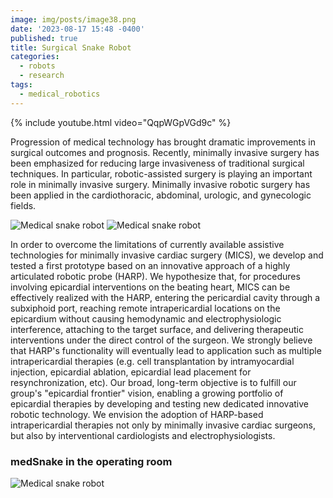 ```yaml
---
image: img/posts/image38.png
date: '2023-08-17 15:48 -0400'
published: true
title: Surgical Snake Robot
categories:
  - robots
  - research
tags:
  - medical_robotics
---
```



{% include youtube.html video="QqpWGpVGd9c" %}

Progression of medical technology has brought dramatic improvements in surgical outcomes and prognosis. Recently, minimally invasive surgery has been emphasized for reducing large invasiveness of traditional surgical techniques. In particular, robotic-assisted surgery is playing an important role in minimally invasive surgery. Minimally invasive robotic surgery has been applied in the cardiothoracic, abdominal, urologic, and gynecologic fields.

 
![Medical snake robot]({{site.baseurl}}/img/posts/image91.png) ![Medical snake robot]({{site.baseurl}}/img/posts/image45.png)

In order to overcome the limitations of currently available assistive technologies for minimally invasive cardiac surgery (MICS), we develop and tested a first prototype based on an innovative approach of a highly articulated robotic probe (HARP). We hypothesize that, for procedures involving epicardial interventions on the beating heart, MICS can be effectively realized with the HARP, entering the pericardial cavity through a subxiphoid port, reaching remote intrapericardial locations on the epicardium without causing hemodynamic and electrophysiologic interference, attaching to the target surface, and delivering therapeutic interventions under the direct control of the surgeon. We strongly believe that HARP's functionality will eventually lead to application such as multiple intrapericardial therapies (e.g. cell transplantation by intramyocardial injection, epicardial ablation, epicardial lead placement for resynchronization, etc). Our broad, long-term objective is to fulfill our group's "epicardial frontier" vision, enabling a growing portfolio of epicardial therapies by developing and testing new dedicated innovative robotic technology. We envision the adoption of HARP-based intrapericardial therapies not only by minimally invasive cardiac surgeons, but also by interventional cardiologists and electrophysiologists.

### medSnake in the operating room

![Medical snake robot]({{site.baseurl}}/img/posts/image8.jpg)


